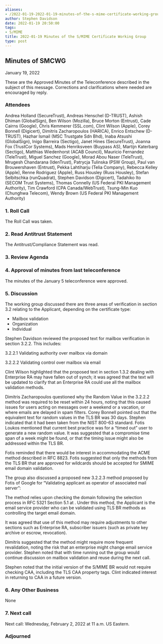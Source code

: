 ```yaml
---
aliases:
- /2022-01-19-2022-01-19-minutes-of-the-s-mime-certificate-working-group/
author: Stephen Davidson
date: 2022-01-19 20:50:00
tags:
- S/MIME
title: 2022-01-19 Minutes of the S/MIME Certificate Working Group
type: post
---
```


## Minutes of SMCWG 

January 19, 2022

These are the Approved Minutes of the Teleconference described in the subject of this message. Corrections and clarifications where needed are encouraged by reply.

### Attendees 

Andrea Holland (SecureTrust), Andreas Henschel (D-TRUST), Ashish Dhiman (GlobalSign), Ben Wilson (Mozilla), Bruce Morton (Entrust), Cade Cairns (Google), Chris Kemmerer (SSL.com), Clint Wilson (Apple), Corey Bonnell (Digicert), Dimitris Zacharopoulos (HARICA), Enrico Entschew (D-TRUST), Hazhar Ismail (MSC Trustgate Sdn Bhd), Inaba Atsushi (GlobalSign), Inigo Barreira (Sectigo), Janet Hines (SecureTrust), Joanna Fox (TrustCor Systems), Mads Henriksveen (Buypass AS), Martijn Katerbarg (Sectigo), Matthias Wiedenhorst (ACAB Council), Mauricio Fernandez (TeleTrust), Miguel Sanchez (Google), Morad Abou Naser (TeleTrust), Mrugesh Chandarana (IdenTrust), Patrycja Tulinska (PSW Group), Paul van Brouwershaven (Entrust), Pekka Lahtiharju (Telia Company), Rebecca Kelley (Apple), Renne Rodriguez (Apple), Russ Housley (Russ Housley), Stefan Selbitschka (runQuadrat), Stephen Davidson (Digicert), Tadahiko Ito (SECOM Trust Systems), Thomas Connelly (US Federal PKI Management Authority), Tim Crawford (CPA Canada/WebTrust), Tsung-Min Kuo (Chunghwa Telecom), Wendy Brown (US Federal PKI Management Authority)

### 1. Roll Call 

The Roll Call was taken.

### 2. Read Antitrust Statement 

The Antitrust/Compliance Statement was read.

### 3. Review Agenda 

### 4. Approval of minutes from last teleconference 

The minutes of the January 5 teleconference were approved.

### 5. Discussion 

The working group discussed there are three areas of verification in section 3.2 relating to the Applicant, depending on the certificate type:

- Mailbox validation
- Organization
- Individual

Stephen Davidson reviewed the proposed text for mailbox verification in section 3.2.2. This includes:

3.2.2.1 Validating authority over mailbox via domain

3.2.2.2 Validating control over mailbox via email

Clint Wilson highlighted that the proposed text in section 1.3.2 dealing with Enterprise RA may have fallen out of synch; it was agreed that the text will be updated to clarify that an Enterprise RA could use all the mailbox validation methods.

Dimitris Zacharopoulos questioned why the Random Value in the 3.2.2.2 method was required to be reset within 24 hours, noting that this caused issues for users acting on messages over a weekend or a vacation, or where emails are delayed in spam filters. Corey Bonnell pointed out that the equivalent text for random values in the TLS BR was 30 days. Stephen indicated that it had been taken from the NIST 800-63 standard. Fotis Loukos mentioned that current best practice was for a “timed out” user to generate a new random value. It was suggested that a compromise time span of a week might be found, or that the timing issue might also be addressed within the TLS BR.

Fotis reminded that there would be interest in accommodating the ACME method described in RFC 8823. Fotis suggested that only the methods from the TLS BR that are approved for wildcards should be accepted for SMIME email domain validation.

The group also discussed a proposed new 3.2.2.3 method proposed by Fotis of Google for “Validating applicant as operator of associated mail server”:

The method relies upon checking the domain following the selection process in RFC 5321 Section 5.1 at . Under this method, the Applicant is the email service provider who can be validated using TLS BR methods as controlling the target email domain.

It was agreed that use of this method may require adjustments to other sections such as Enterprise RA, subscriber issuers (such as private key archive or escrow, revocation).

Dimitris suggested that the method might require more frequent revalidation, noting the risk that an enterprise might change email service provider. Stephen noted that with time running out the group would continue discussion on mailbox validation and reuse during the next call.

Stephen noted that the initial version of the S/MIME BR would not require checking CAA, including the TLS CAA property tags. Clint indicated interest in returning to CAA in a future version.

### 6. Any Other Business 

None

### 7. Next call 

Next call: Wednesday, February 2, 2022 at 11 a.m. US Eastern.

### Adjourned